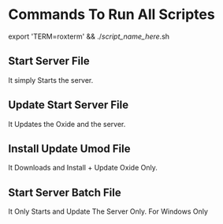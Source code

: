 # Commands To Run All Scriptes
export 'TERM=roxterm' && ./*script_name_here*.sh

## Start Server File
It simply Starts the server.

## Update Start Server File
It Updates the Oxide and the server.

## Install Update Umod File
It Downloads and Install + Update Oxide Only.

## Start Server Batch File
It Only Starts and Update The Server Only. For Windows Only
